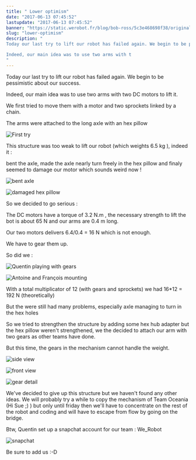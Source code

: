 ```yaml
---
title: " Lower optimism"
date: "2017-06-13 07:45:52"
lastupdate: "2017-06-13 07:45:52"
banner: "https://static.werobot.fr/blog/bob-ross/5c3e468698f38/original.jpg"
slug: "lower-optimism"
description: " 
Today our last try to lift our robot has failed again. We begin to be pessimistic about our success.

Indeed, our main idea was to use two arms with t
"
---
```

Today our last try to lift our robot has failed again. We begin to be pessimistic about our success.

Indeed, our main idea was to use two arms with two DC motors to lift it.

We first tried to move them with a motor and two sprockets linked by a chain.

The arms were attached to the long axle with an hex pillow

![First try](https://static.werobot.fr/blog/bob-ross/5c3e468698f38/50.jpg "First try")

This structure was too weak to lift our robot (which weights 6.5 kg ), indeed it : 

bent the axle, made the axle nearly turn freely in the hex pillow and finaly seemed to damage our motor which sounds weird now !

![bent axle](https://static.werobot.fr/blog/bob-ross/5c3e4687632d3/50.jpg "bent axle")

![damaged hex pillow](https://static.werobot.fr/blog/bob-ross/5c3e4687e60a7/50.jpg "damaged hex pillow")

So we decided to go serious :

The DC motors have a torque of 3.2 N.m , the necessary strength to lift the bot is about 65 N and our arms are 0.4 m long.

Our two motors delivers 6.4/0.4 = 16 N which is not enough.

We have to gear them up.

So did we :

![Quentin playing with gears](https://static.werobot.fr/blog/bob-ross/5c3e46885f164/50.jpg "Quentin playing with gears")

![Antoine and François mounting](https://static.werobot.fr/blog/bob-ross/5c3e4688ca3be/50.jpg "Antoine and François mounting")

With a total multiplicator of 12 (with gears and sprockets) we had 16*12 = 192 N  (theoretically)  

But the were still had many problems, especially axle managing to turn in the hex holes  

So we tried to strengthen the structure by adding some hex hub adapter but the hex pillow weren't strengthened, we the decided to attach our arm with two gears as other teams have done.

But this time, the gears in the mechanism cannot handle the weight.

![side view](https://static.werobot.fr/blog/bob-ross/5c3e46895998b/50.jpg "side view")

![front view](https://static.werobot.fr/blog/bob-ross/5c3e4689cabfb/50.jpg "front view")

![gear detail](https://static.werobot.fr/blog/bob-ross/5c3e468a4b79e/50.jpg "gear detail")

We've decided to give up this structure but we haven't found any other ideas. We will probably try a while to copy the mechanism of Team Oceania (Hi Sue ;) ) but only until friday then we'll have to concentrate on the rest of the robot and coding and will have to escape from flow by going on the bridge.

Btw, Quentin set up a snapchat account for our team : We_Robot

![snapchat](https://static.werobot.fr/blog/bob-ross/5c3e468abc04a/50.jpg)

Be sure to add us :-D
    